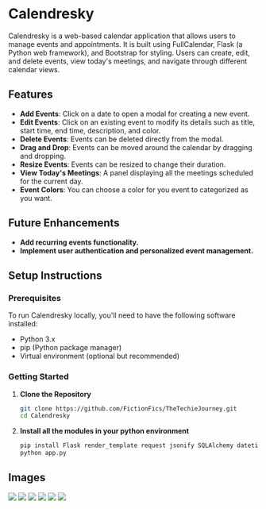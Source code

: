 # Calendresky

Calendresky is a web-based calendar application that allows users to manage events and appointments. It is built using FullCalendar, Flask (a Python web framework), and Bootstrap for styling. Users can create, edit, and delete events, view today's meetings, and navigate through different calendar views.

## Features

- **Add Events**: Click on a date to open a modal for creating a new event.
- **Edit Events**: Click on an existing event to modify its details such as title, start time, end time, description, and color.
- **Delete Events**: Events can be deleted directly from the modal.
- **Drag and Drop**: Events can be moved around the calendar by dragging and dropping.
- **Resize Events**: Events can be resized to change their duration.
- **View Today's Meetings**: A panel displaying all the meetings scheduled for the current day.
- **Event Colors**: You can choose a color for you event to categorized as you want.

## Future Enhancements
- **Add recurring events functionality.**
- **Implement user authentication and personalized event management.**

## Setup Instructions

### Prerequisites

To run Calendresky locally, you'll need to have the following software installed:

- Python 3.x
- pip (Python package manager)
- Virtual environment (optional but recommended)

### Getting Started

1. **Clone the Repository**

   ```bash
   git clone https://github.com/FictionFics/TheTechieJourney.git
   cd Calendresky
   ```
2. **Install all the modules in your python environment**

    ```bash
   pip install Flask render_template request jsonify SQLAlchemy datetime
   python app.py
   ```

## Images
![](https://github.com/FictionFics/TheTechieJourney/blob/main/Calendresky/Screenshots/Photo1.png)
![](https://github.com/FictionFics/TheTechieJourney/blob/main/Calendresky/Screenshots/Photo2.png)
![](https://github.com/FictionFics/TheTechieJourney/blob/main/Calendresky/Screenshots/Photo3.png)
![](https://github.com/FictionFics/TheTechieJourney/blob/main/Calendresky/Screenshots/Photo4.png)
![](https://github.com/FictionFics/TheTechieJourney/blob/main/Calendresky/Screenshots/Photo5.png)
![](https://github.com/FictionFics/TheTechieJourney/blob/main/Calendresky/Screenshots/Photo6.png)

